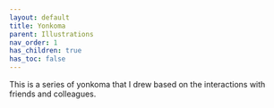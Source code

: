 ```yaml
---
layout: default
title: Yonkoma
parent: Illustrations
nav_order: 1
has_children: true
has_toc: false
---
```


This is a series of yonkoma that I drew based on the interactions with friends and colleagues.